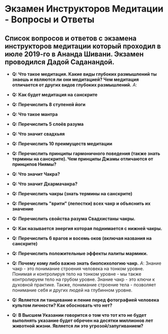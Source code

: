 # Экзамен Инструкторов Медитации - Вопросы и Ответы
## Список вопросов и ответов с экзамена инструкторов медитации который проходил в июле 2019-го в Ананда Шивани. Экзамен проводился Дадой Саданандой.   

- **Q: Что такое медитация. Какие виды глубоких размышлений ты знаешь и являются ли они медитацией? Чем медитация отличается от других видов глубоких размышлений.** *A*:
- **Q: Как будет медитация на санскрите**
- **Q: Перечислить 8 ступеней йоги**
- **Q: Что такое мантра**
- **Q: Перечислить 5 слоёв разума**
- **Q: Что значит свадхьяя**
- **Q: Перечислить 10 преимуществ медитации**
- **Q: Перечислить принципы гармоничного поведения (также знать термины на санскрите). Чем принципы Джамы отличаются от принципов Ниямы?**
- **Q: Что значит Чакра?**
- **Q: Что значит Дхармачакра?**
- **Q: Перечислить чакры (знать термины на санскрите)**
- **Q: Перечислить "врити" (лепестки) всех чакр и объяснить их значение**
- **Q: Перечислить свойства разума Свадхистаны чакры.**
- **Q: Как называется энергия которая поднимается с нижней чакры.**
- **Q: Перечислить 6 врагов и восемь оков (включая названия на санскрите)**
- **Q: Перечислить положительные эффекты лалиты мармики.**
- **Q: Почему кому либо важно знать биопсихологию чакр.** *A*: Знание чакр - это понимание строения человека на тонком уровне. Понимая и контролируя тело на тонком уровне - мы также контролируем тело на грубом уровне. Знание чакр - это ключи к духовной практике. Также, понимание строение тела - позволяет понимание себя и других людей на глубинном уровне.

- **Q: Является ли танцевание и пение перед фотографией человека культом личности? Как обосновать что нет?**
- **Q: В Высшем Указании говорится о том что тот кто не будет выполнять указание будет обречен на десятки миллионов лет животной жизни. Является ли это угрозой/запугиванием?**
